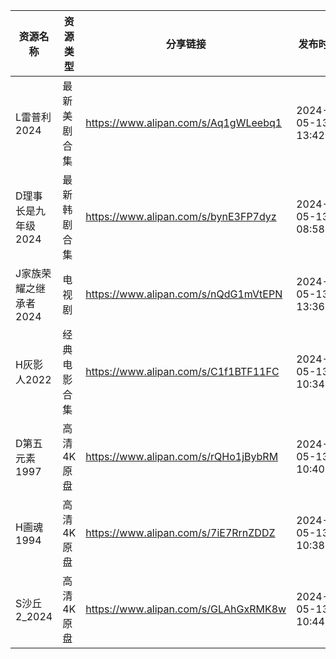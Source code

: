 | 资源名称          | 资源类型   | 分享链接                                 | 发布时间                |
| ------------- | ------ | ------------------------------------ | ------------------- |
| L雷普利2024      | 最新美剧合集 | https://www.alipan.com/s/Aq1gWLeebq1 | 2024-05-13 13:42:09 |
| D理事长是九年级2024  | 最新韩剧合集 | https://www.alipan.com/s/bynE3FP7dyz | 2024-05-13 08:58:08 |
| J家族荣耀之继承者2024 | 电视剧    | https://www.alipan.com/s/nQdG1mVtEPN | 2024-05-13 13:36:08 |
| H灰影人2022      | 经典电影合集 | https://www.alipan.com/s/C1f1BTF11FC | 2024-05-13 10:34:11 |
| D第五元素1997     | 高清4K原盘 | https://www.alipan.com/s/rQHo1jBybRM | 2024-05-13 10:40:06 |
| H画魂1994       | 高清4K原盘 | https://www.alipan.com/s/7iE7RrnZDDZ | 2024-05-13 10:38:05 |
| S沙丘2_2024     | 高清4K原盘 | https://www.alipan.com/s/GLAhGxRMK8w | 2024-05-13 10:44:06 |
